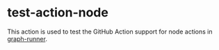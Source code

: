 # test-action-node

This action is used to test the GitHub Action support for node actions in [graph-runner](https://github.com/actionforge/graph-runner/).
